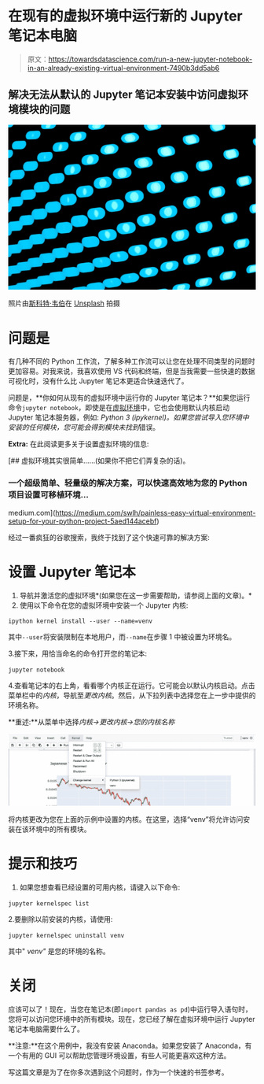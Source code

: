 # 在现有的虚拟环境中运行新的 Jupyter 笔记本电脑

> 原文：<https://towardsdatascience.com/run-a-new-jupyter-notebook-in-an-already-existing-virtual-environment-7490b3dd5ab6>

## 解决无法从默认的 Jupyter 笔记本安装中访问虚拟环境模块的问题

![](img/674dff1552084ee04500cc913c8307aa.png)

照片由[斯科特·韦伯](https://unsplash.com/es/@scottwebb?utm_source=medium&utm_medium=referral)在 [Unsplash](https://unsplash.com?utm_source=medium&utm_medium=referral) 拍摄

# 问题是

有几种不同的 Python 工作流，了解多种工作流可以让您在处理不同类型的问题时更加容易。对我来说，我喜欢使用 VS 代码和终端，但是当我需要一些快速的数据可视化时，没有什么比 Jupyter 笔记本更适合快速迭代了。

问题是，**你如何从现有的虚拟环境中运行你的 Jupyter 笔记本？**如果您运行命令`jupyter notebook`，即使是在[虚拟环境](https://medium.com/swlh/painless-easy-virtual-environment-setup-for-your-python-project-5aed144acebf)中，它也会使用默认内核启动 Jupyter 笔记本服务器，例如: *Python 3 (ipykernel)。*如果您尝试导入您环境中安装的任何模块，您可能会得到*模块未找到*错误。

**Extra:** 在此阅读更多关于设置虚拟环境的信息:

[](https://medium.com/swlh/painless-easy-virtual-environment-setup-for-your-python-project-5aed144acebf) [## 虚拟环境其实很简单……(如果你不把它们弄复杂的话)。

### 一个超级简单、轻量级的解决方案，可以快速高效地为您的 Python 项目设置可移植环境…

medium.com](https://medium.com/swlh/painless-easy-virtual-environment-setup-for-your-python-project-5aed144acebf) 

经过一番疯狂的谷歌搜索，我终于找到了这个快速可靠的解决方案:

# 设置 Jupyter 笔记本

1.  导航并激活您的虚拟环境*(如果您在这一步需要帮助，请参阅上面的文章)。*
2.  使用以下命令在您的虚拟环境中安装一个 Jupyter 内核:

```
ipython kernel install --user --name=venv
```

其中`--user`将安装限制在本地用户，而`--name`在步骤 1 中被设置为环境名。

3.接下来，用恰当命名的命令打开您的笔记本:

`jupyter notebook`

4.查看笔记本的右上角，看看哪个内核正在运行。它可能会以默认内核启动。点击菜单栏中的*内核*，导航至*更改内核*。然后，从下拉列表中选择您在上一步中提供的环境名称。

**重述:**从菜单中选择*内核→更改内核→您的内核名称*

![](img/6ed2df4924dfc415e9c6decfaa367541.png)

将内核更改为您在上面的示例中设置的内核。在这里，选择“venv”将允许访问安装在该环境中的所有模块。

# 提示和技巧

1.  如果您想查看已经设置的可用内核，请键入以下命令:

`jupyter kernelspec list`

2.要删除以前安装的内核，请使用:

`jupyter kernelspec uninstall venv`

其中" *venv"* 是您的环境的名称。

# 关闭

应该可以了！现在，当您在笔记本(即`import pandas as pd`)中运行导入语句时，您将可以访问您环境中的所有模块。现在，您已经了解在虚拟环境中运行 Jupyter 笔记本电脑需要什么了。

**注意:**在这个用例中，我没有安装 Anaconda。如果您安装了 Anaconda，有一个有用的 GUI 可以帮助您管理环境设置，有些人可能更喜欢这种方法。

写这篇文章是为了在你多次遇到这个问题时，作为一个快速的书签参考。
